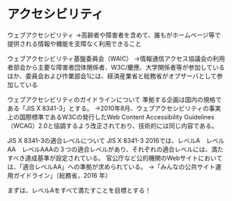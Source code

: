 # アクセシビリティ

ウェブアクセシビリティ
→高齢者や障害者を含めて、誰もがホームページ等で提供される情報や機能を支障なく利用できること

ウェブアクセシビリティ基盤委員会（WAIC）
→情報通信アクセス協議会の利用者部会から主要な障害者団体関係者、W3C/慶應、大学関係者等が参加しているほか、委員会および作業部会1には、経済産業省と総務省がオブザーバとして参加している

ウェブアクセシビリティのガイドラインについて
準拠する企画は国内の規格である「JIS X 8341-3」とする。
→2010年8月、ウェブアクセシビリティの事実上の国際標準であるW3Cの発行したWeb Content Accessibility Guidelines（WCAG）2.0と協調するよう改正されており、技術的には同じ内容である。

JIS X 8341-3の適合レベルについて
JIS X 8341-3 2016では、レベルA　レベルAA　レベルAAAの３つの適合レベルがあり、それぞれの適合レベルには、満たすべき達成基準が設定されている。
官公庁など公的機関のWebサイトにおいては、「適合レベルAA」への準拠が求められている。
→「みんなの公共サイト運用ガイドライン」（総務省，2016 年）

まずは、レベルAをすべて満たすことを目標とする！